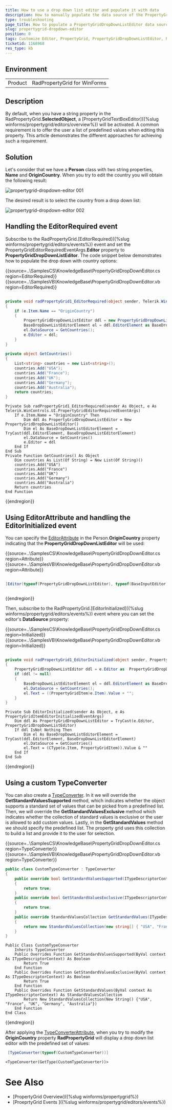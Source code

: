 ```yaml
---
title: How to use a drop down list editor and populate it with data 
description: How to manually populate the data source of the PropertyGridDropDownListEditor data source.
type: troubleshooting
page_title: How to populate a PropertyGridDropDownListEditor data source
slug: propertygrid-dropdown-editor
position: 0 
tags: Customize Editor, PropertyGrid, PropertyGridDropDownListEditor, PropertyGrid Editor Cusomtization
ticketid: 1168968
res_type: kb
---
```


## Environment
<table>
	<tr>
		<td>Product</td>
		<td>RadPropertyGrid for WinForms</td>
	</tr>
</table>


## Description
By default, when you have a string property in the RadPropertyGrid.**SelectedObject**, a [PropertyGridTextBoxEditor]({%slug winforms/propertygrid/editors/overview%}) will be activated. A common requirement is to offer the user a list of predefined values when editing this property. This article demonstrates the different approaches for achieving such a requirement. 

## Solution

Let's consider that we have a **Person** class with two string properties, **Name** and **OriginCountry**. When you try to edit the country you will obtain the following result:

![propertygrid-dropdown-editor 001](images/propertygrid-dropdown-editor001.png)

The desired result is to select the country from a drop down list:

![propertygrid-dropdown-editor 002](images/propertygrid-dropdown-editor002.png)

## Handling the EditorRequired event

Subscribe to the RadPropertyGrid.[EditorRequired]({%slug winforms/propertygrid/editors/events%}) event and set the PropertyGridEditorRequiredEventArgs.**Editor** property to **PropertyGridDropDownListEditor**. The code snippet below demonstrates how to populate the drop down with country options:

{{source=..\SamplesCS\KnowledgeBase\PropertyGridDropDownEditor.cs region=EditorRequired}} 
{{source=..\SamplesVB\KnowledgeBase\PropertyGridDropDownEditor.vb region=EditorRequired}}

````C#
        
private void radPropertyGrid1_EditorRequired(object sender, Telerik.WinControls.UI.PropertyGridEditorRequiredEventArgs e)
{
    if (e.Item.Name == "OriginCountry")
    {
        PropertyGridDropDownListEditor ddl = new PropertyGridDropDownListEditor();
        BaseDropDownListEditorElement el = ddl.EditorElement as BaseDropDownListEditorElement;
        el.DataSource = GetCountries();
        e.Editor = ddl;
    }
}
        
private object GetCountries()
{
    List<string> countries = new List<string>();
    countries.Add("USA");
    countries.Add("France");
    countries.Add("UK");
    countries.Add("Germany");
    countries.Add("Australia");
    return countries;
}

````
````VB.NET
Private Sub radPropertyGrid1_EditorRequired(sender As Object, e As Telerik.WinControls.UI.PropertyGridEditorRequiredEventArgs)
    If e.Item.Name = "OriginCountry" Then
        Dim ddl As PropertyGridDropDownListEditor = New PropertyGridDropDownListEditor()
        Dim el As BaseDropDownListEditorElement = TryCast(ddl.EditorElement, BaseDropDownListEditorElement)
        el.DataSource = GetCountries()
        e.Editor = ddl
    End If
End Sub
Private Function GetCountries() As Object
    Dim countries As List(Of String) = New List(Of String)()
    countries.Add("USA")
    countries.Add("France")
    countries.Add("UK")
    countries.Add("Germany")
    countries.Add("Australia")
    Return countries
End Function

````

{{endregion}}

## Using EditorAttribute and handling the EditorInitialized event

You can specify the [EditorAttribute](https://msdn.microsoft.com/en-us/library/system.componentmodel.editorattribute(v=vs.110).aspx) in the Person.**OriginCountry** property indicating that the **PropertyGridDropDownListEditor** will be used:


{{source=..\SamplesCS\KnowledgeBase\PropertyGridDropDownEditor.cs region=Attribute}} 
{{source=..\SamplesVB\KnowledgeBase\PropertyGridDropDownEditor.vb region=Attribute}}

````C#
          
[Editor(typeof(PropertyGridDropDownListEditor), typeof(BaseInputEditor))]

````
````VB.NET
````

{{endregion}}

Then, subscribe to the RadPropertyGrid.[EditorInitialized]({%slug winforms/propertygrid/editors/events%}) event where you can set the editor's **DataSource** property:

{{source=..\SamplesCS\KnowledgeBase\PropertyGridDropDownEditor.cs region=Initialized}} 
{{source=..\SamplesVB\KnowledgeBase\PropertyGridDropDownEditor.vb region=Initialized}}

````C#
        
private void radPropertyGrid1_EditorInitialized(object sender, PropertyGridItemEditorInitializedEventArgs e)
{
    PropertyGridDropDownListEditor ddl = e.Editor as  PropertyGridDropDownListEditor;
    if (ddl != null)
    {
        BaseDropDownListEditorElement el = ddl.EditorElement as BaseDropDownListEditorElement;
        el.DataSource = GetCountries();
        el.Text = ((PropertyGridItem)e.Item).Value + "";
    }
}

````
````VB.NET
Private Sub EditorInitialized(sender As Object, e As PropertyGridItemEditorInitializedEventArgs)
    Dim ddl As PropertyGridDropDownListEditor = TryCast(e.Editor, PropertyGridDropDownListEditor)
    If ddl IsNot Nothing Then
        Dim el As BaseDropDownListEditorElement = TryCast(ddl.EditorElement, BaseDropDownListEditorElement)
        el.DataSource = GetCountries()
        el.Text = (CType(e.Item, PropertyGridItem)).Value & ""
    End If
End Sub

````

{{endregion}}

## Using a custom TypeConverter

You can also create a [TypeConverter](https://msdn.microsoft.com/en-us/library/ayybcxe5.aspx). In it we will override the **GetStandardValuesSupported** method, which indicates whether the object supports a standard set of values that can be picked from a predefined list. Then, we will override the **GetStandardValuesExclusive** method which indicates whether the collection of standard values is exclusive or the user is allowed to add custom values. Lastly, in the **GetStandardValues** method we should specify the predefined list. The property grid uses this collection to build a list and provide it to the user for selection.

{{source=..\SamplesCS\KnowledgeBase\PropertyGridDropDownEditor.cs region=TypeConverter}} 
{{source=..\SamplesVB\KnowledgeBase\PropertyGridDropDownEditor.vb region=TypeConverter}}

````C#
public class CustomTypeConverter : TypeConverter
{
    public override bool GetStandardValuesSupported(ITypeDescriptorContext context)
    {
        return true;
    }
    public override bool GetStandardValuesExclusive(ITypeDescriptorContext context)
    {
        return true;
    }
    public override StandardValuesCollection GetStandardValues(ITypeDescriptorContext context)
    {
        return new StandardValuesCollection(new string[] { "USA", "France", "UK", "Germany", "Australia" });
    }
}

````
````VB.NET
Public Class CustomTypeConverter
    Inherits TypeConverter
    Public Overrides Function GetStandardValuesSupported(ByVal context As ITypeDescriptorContext) As Boolean
        Return True
    End Function
    Public Overrides Function GetStandardValuesExclusive(ByVal context As ITypeDescriptorContext) As Boolean
        Return True
    End Function
    Public Overrides Function GetStandardValues(ByVal context As ITypeDescriptorContext) As StandardValuesCollection
        Return New StandardValuesCollection(New String() {"USA", "France", "UK", "Germany", "Australia"})
    End Function
End Class

````

{{endregion}}

After applying the [TypeConverterAttribute](https://msdn.microsoft.com/en-us/library/system.componentmodel.typeconverterattribute(v=vs.110).aspx), when you try to modify the **OriginCountry** property **RadPropertyGrid** will display a drop down list editor with the predefined set of values:



````C#
 [TypeConverter(typeof(CustomTypeConverter))]    

````
````VB.NET
<TypeConverter(GetType(CustomTypeConverter))>

````

# See Also

 * [PropertyGrid Overview]({%slug winforms/propertygrid%})
 * [ProeprtyGrid Events ]({%slug winforms/propertygrid/editors/events%})

